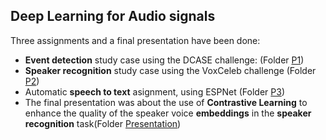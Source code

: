 Deep Learning for Audio signals
---

Three assignments and a final presentation have been done:

- **Event detection** study case using the DCASE challenge: (Folder [P1](https://github.com/fjsaezm/mcd/tree/main/AUDIO/P1))
- **Speaker recognition** study case using the VoxCeleb challenge (Folder [P2](https://github.com/fjsaezm/mcd/tree/main/AUDIO/P2))
- Automatic **speech to text** asignment, using ESPNet (Folder [P3](https://github.com/fjsaezm/mcd/tree/main/AUDIO/P3))
- The final presentation was about the use of **Contrastive Learning** to enhance the quality of the speaker voice **embeddings** in the **speaker recognition** task(Folder [Presentation](https://github.com/fjsaezm/mcd/tree/main/AUDIO/Presentation))
